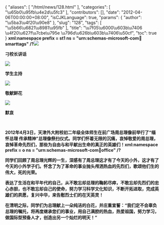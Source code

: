 {
    "aliases": [
        "/html/news/128.html"
    ],
    "categories": [
        "\u65b0\u95fb\u4e2d\u5fc3"
    ],
    "contributors": [],
    "date": "2012-04-06T00:00:00+08:00",
    "isCJKLanguage": true,
    "params": {
        "author": "\u5ba3\u4f20\u90e8"
    },
    "slug": "128",
    "tags": [
        "\u5b66\u6821\u8981\u95fb"
    ],
    "title": "\u7f05\u6000\u603b\u7406 \u4f20\u627f\u7cbe\u795e \u796d\u626b\u603b\u7406\u50cf",
    "toc": true
}
**xml:namespace prefix = st1 ns = "urn:schemas-microsoft-com:office:smarttags" /?![](https://cdn.tfls.online/mirror/full/380caa86444eb96feaa8f8d2ac9d0c87a6ef5e47.jpg)**

**刁校长讲话**

**![](https://cdn.tfls.online/mirror/full/916f36439309997ec9a002faff7353e82625fa6c.jpg)**

**学生主持**

**![](https://cdn.tfls.online/mirror/full/6b27c6824993533ed6b0ef7eb315fc57652c36a7.jpg)**

**敬献鲜花**

**![](https://cdn.tfls.online/mirror/full/d5b5de22d5c6b7e3fd3fad940e4d1ad50917e0ae.jpg)**

**默哀**

 

**2012年4月3日，天津外大附校初二年级全体师生在前广场周总理像前举行了“缅怀总理 传承精神”总理像祭扫仪式。同学们怀着无限的沉痛，哀悼敬爱的周总理，哀悼革命先烈们，那些为自由与和平献出生命的真正的英雄们！xml:namespace prefix = o ns = "urn:schemas-microsoft-com:office:office" /?**

**同学们回顾了周总理光辉的一生，深感有了周总理这才有了今天的小外，这才有了今天的小外学子们。怀念了为了革命的事业抛头颅洒热血的先烈们，歌颂他们生的伟大，死的光荣。** 

**表达了生活在和平年代的自己，从不敢忘却总理的鞠躬尽瘁，不敢忘却先烈们的忠心赤胆，也不敢忘却自己的使命，努力学习科学文化知识，不断开拓进取，完成英雄们的夙愿，复兴中华，来告慰烈士们的在天英灵！**

**在清明之际，同学们为总理献上一朵纯洁的白花，并庄重宣誓：“我们定不会辜负总理的嘱托，将再度继承您们的事业，用自己满腔的热血，热爱祖国，努力学习，做国际型预备人才，创造出另一个灿烂的明天！”**

